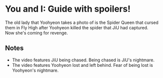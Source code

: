 # You and I: Guide with spoilers!

The old lady that Yoohyeon takes a photo of is the Spider Queen that cursed
them in Fly High after Yoohyeon killed the spider that JiU had captured.
Now she's coming for revenge.

## Notes

* The video features JiU being chased. Being chased is JiU's nightmare.
* The video features Yoohyeon lost and left behind.
  Fear of being lost is Yoohyeon's nightmare.
